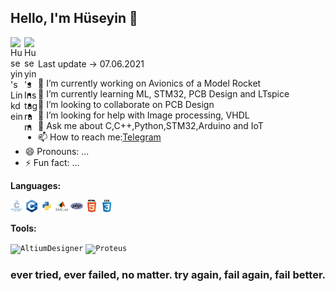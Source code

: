 ## Hello, I'm Hüseyin 👋

<a href="https://www.linkedin.com/in/h%C3%BCseyin-%C3%B6zt%C3%BCrk-237b6a185/" target="_blank">
  <img align="left" alt="Huseyin's Linkdein" width="22px" src="https://cdn.jsdelivr.net/npm/simple-icons@v3/icons/linkedin.svg" />
</a>
<!--
<a href="https://github.com/huseyinozturkk" target="_blank">
  <img align="left" alt="Huseyin's Github" width="22px" src="https://cdn.jsdelivr.net/npm/simple-icons@v3/icons/github.svg" />
</a>
-->
<a href="https://www.instagram.com/useyinozturk/" target="_blank">
  <img align="left" alt="Huseyin's Instagram" width="22px" src="https://cdn.jsdelivr.net/npm/simple-icons@v3/icons/instagram.svg" />
</a>
<br/>
<br/>
Last update -> 07.06.2021
<br/>


- 🔭 I’m currently working on Avionics of a Model Rocket
- 🌱 I’m currently learning ML, STM32, PCB Design and LTspice
- 👯 I’m looking to collaborate on PCB Design
- 🤔 I’m looking for help with Image processing, VHDL
- 💬 Ask me about C,C++,Python,STM32,Arduino and IoT
- 📫 How to reach me:<a href="https://t.me/ozturkhuse">Telegram</a>
- 😄 Pronouns: ...
- ⚡ Fun fact: ...


**Languages:**  

<code><img height="20" src="https://raw.githubusercontent.com/github/explore/80688e429a7d4ef2fca1e82350fe8e3517d3494d/topics/c/c.png"></code>
<code><img height="20" src="https://raw.githubusercontent.com/github/explore/80688e429a7d4ef2fca1e82350fe8e3517d3494d/topics/cpp/cpp.png"></code>
<code><img height="20" src="https://raw.githubusercontent.com/github/explore/80688e429a7d4ef2fca1e82350fe8e3517d3494d/topics/python/python.png"></code>
<code><img height="20" src="https://raw.githubusercontent.com/github/explore/80688e429a7d4ef2fca1e82350fe8e3517d3494d/topics/matlab/matlab.png"></code>
<code><img height="20" src="https://raw.githubusercontent.com/github/explore/80688e429a7d4ef2fca1e82350fe8e3517d3494d/topics/php/php.png"></code>
<code><img height="20" src="https://raw.githubusercontent.com/github/explore/80688e429a7d4ef2fca1e82350fe8e3517d3494d/topics/html/html.png"></code>
<code><img height="20" src="https://raw.githubusercontent.com/github/explore/80688e429a7d4ef2fca1e82350fe8e3517d3494d/topics/css/css.png"></code>

**Tools:**  

<code><img width="22px" alt="AltiumDesigner" src="https://cdn.jsdelivr.net/npm/simple-icons@3.13.0/icons/altiumdesigner.svg"/></code>
<code><img width="22px" alt="Proteus" src="https://www.labcenter.com/images/logo.png"/></code>


<div align="center">

### ever tried, ever failed, no matter. try again, fail again, fail better.

</div>

